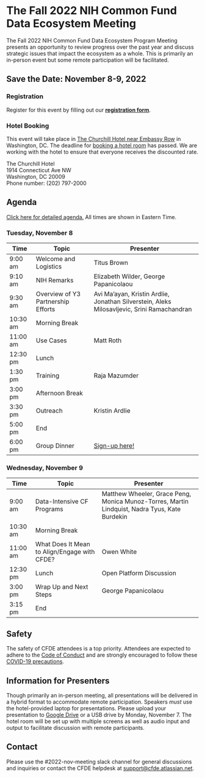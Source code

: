 # The Fall 2022 NIH Common Fund Data Ecosystem Meeting

The Fall 2022 NIH Common Fund Data Ecosystem Program Meeting presents an opportunity to review progress 
over the past year and discuss strategic issues that impact the ecosystem as a whole. This is primarily an in-person event but some remote participation will be facilitated.

## Save the Date: November 8-9, 2022 

### Registration

Register for this event by filling out our **[registration form](https://forms.gle/hD3H5vVMd6Br8dmN7)**.

### Hotel Booking

This event will take place in [The Churchill Hotel near Embassy Row](https://www.thechurchillhotel.com/) in Washington, DC. The deadline for [booking a hotel room](https://be.synxis.com/?adult=1&arrive=2022-11-07&chain=5415&child=0&currency=USD&depart=2022-11-10&hotel=12885&level=hotel&locale=en-US&rate=1047K3&rooms=1) has passed. We are working with the hotel to ensure that everyone receives the discounted rate. 

The Churchill Hotel<br/>
1914 Connecticut Ave NW<br/>
Washington, DC 20009<br/>
Phone number: (202) 797-2000

## Agenda

[Click here for detailed agenda.](https://drive.google.com/drive/folders/1dAMScpSuxkQlyPtjO_djskfR2ReDtVda) All times are shown in Eastern Time.

### Tuesday, November 8

| Time | Topic | Presenter |
| --- | --- |  --- |
| 9:00 am | Welcome and Logistics | Titus Brown
| 9:10 am | NIH Remarks | Elizabeth Wilder, George Papanicolaou
| 9:30 am | Overview of Y3 Partnership Efforts | Avi Ma’ayan, Kristin Ardlie, Jonathan Silverstein, Aleks Milosavljevic, Srini Ramachandran
| 10:30 am | Morning Break | |
| 11:00 am | Use Cases | Matt Roth |
| 12:30 pm | Lunch | |
| 1:30 pm | Training | Raja Mazumder |
| 3:00 pm | Afternoon Break | |
| 3:30 pm | Outreach | Kristin Ardlie |
| 5:00 pm | End | |
| 6:00 pm | Group Dinner | [Sign-up here!](https://forms.gle/eg56LViZkUfBWvXv7)| 

### Wednesday, November 9

| Time | Topic | Presenter |
| --- | --- | --- |
| 9:00 am | Data-Intensive CF Programs | Matthew Wheeler, Grace Peng, Monica Munoz-Torres, Martin Lindquist, Nadra Tyus, Kate Burdekin| 
| 10:30 am | Morning Break | |
| 11:00 am | What Does It Mean to Align/Engage with CFDE? | Owen White |
| 12:30 pm | Lunch | Open Platform Discussion | Aleks Milosavljevic,  Adam Resnick| 
| 3:00 pm | Wrap Up and Next Steps | George Papanicolaou | 
| 3:15 pm | End | |

## Safety

The safety of CFDE attendees is a top priority. Attendees are expected to adhere to the [Code of Conduct](https://nih-cfde.github.io/2022-nov-meeting/CODEOFCONDUCT/) and are strongly encouraged to follow these [COVID-19 precautions](https://nih-cfde.github.io/2022-nov-meeting/COVID/). 

## Information for Presenters

Though primarily an in-person meeting, all presentations will be delivered in a hybrid format to accommodate remote participation. Speakers _must_ use the hotel-provided laptop for presentations. Please upload your presentation to [Google Drive](https://drive.google.com/drive/folders/1voSQgeraQWCMPc6R_YjlSfhYtC71Cl4t) or a USB drive by Monday, November 7. The hotel room will be set up with multiple screens as well as audio input and output to facilitate discussion with remote participants. 

## Contact

Please use the #2022-nov-meeting slack channel for general discussions and inquiries or contact the CFDE helpdesk at [support@cfde.atlassian.net](mailto:support@cfde.atlassian.net). 
